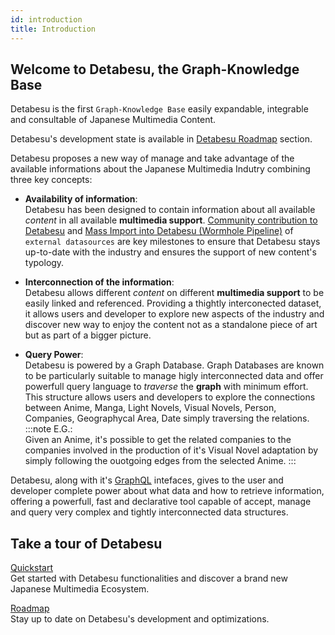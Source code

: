 ```yaml
---
id: introduction
title: Introduction
---
```


## Welcome to Detabesu, the Graph-Knowledge Base
Detabesu is the first `Graph-Knowledge Base` easily expandable, integrable and consultable of Japanese Multimedia Content.

Detabesu's development state is available in [Detabesu Roadmap](/docs/detabesu/roadmap) section.

Detabesu proposes a new way of manage and take advantage of the available informations about the Japanese Multimedia Indutry combining three key concepts:

* **Availability of information**:  
Detabesu has been designed to contain information about all available *content* in all available **multimedia support**. [Community contribution to Detabesu](/docs/ecosystem/roadmap) and [Mass Import into Detabesu (Wormhole Pipeline)](/docs/ecosystem/roadmap) of `external datasources` are key milestones to ensure that Detabesu stays up-to-date with the industry and ensures the support of new content's typology.

* **Interconnection of the information**:  
Detabesu allows different *content* on different **multimedia support** to be easily linked and referenced. Providing a thightly interconected dataset, it allows users and developer to explore new aspects of the industry and discover new way to enjoy the content not as a standalone piece of art but as part of a bigger picture.

* **Query Power**:  
Detabesu is powered by a Graph Database. Graph Databases are known to be particularly suitable to manage higly interconnected data and offer powerfull query language to *traverse* the **graph** with minimum effort. This structure allows users and developers to explore the connections between Anime, Manga, Light Novels, Visual Novels, Person, Companies, Geographycal Area, Date simply traversing the relations.  
:::note
E.G.:  
Given an Anime, it's possible to get the related companies to the companies involved in the production of it's Visual Novel adaptation by simply following the ouotgoing edges from the selected Anime.
:::

Detabesu, along with it's [GraphQL](/docs/detabesu/graphql/quickstarts) intefaces, gives to the user and developer complete power about what data and how to retrieve information, offering a powerfull, fast and declarative tool capable of accept, manage and query very complex and tightly interconnected data structures.

## Take a tour of Detabesu

[Quickstart](quickstarts)   
Get started with Detabesu functionalities and discover a brand new Japanese Multimedia Ecosystem.

[Roadmap](roadmap)   
Stay up to date on Detabesu's development and optimizations.

<!-- [Tutorials](tutorials)   
A rich set fo tutorial to take advantage of Detabesu's potential. -->

<!-- [SDK](sdk/quickstarts)   
Are you a Developer? Check Ashen SDK tool and start integrate our functionalities in your own project! -->